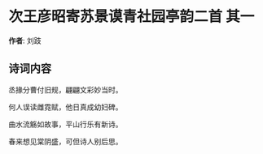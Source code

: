 # 次王彦昭寄苏景谟青社园亭韵二首  其一

**作者**: 刘跂

## 诗词内容

丞掾分曹付旧规，翩翩文彩妙当时。

何人误读雌霓赋，他日真成幼妇碑。

曲水流觞如故事，平山行乐有新诗。

春来想见棠阴盛，可但诗人别后思。

